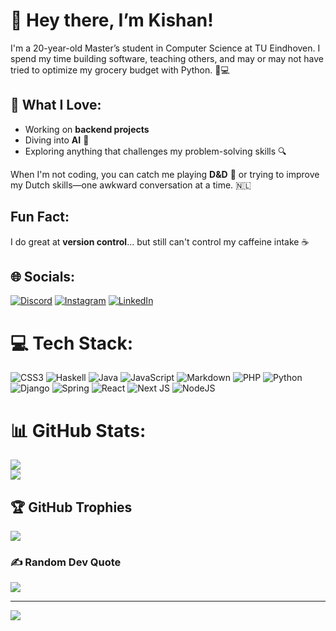 # 👋 Hey there, I’m Kishan!

I'm a 20-year-old Master’s student in Computer Science at TU Eindhoven. I spend my time building software, teaching others, and may or may not have tried to optimize my grocery budget with Python. 🐍💻

## 🚀 What I Love:
- Working on **backend projects** 
- Diving into **AI** 🤖
- Exploring anything that challenges my problem-solving skills 🔍

When I'm not coding, you can catch me playing **D&D** 🎲 or trying to improve my Dutch skills—one awkward conversation at a time. 🇳🇱

## Fun Fact:
I do great at **version control**... but still can't control my caffeine intake ☕️


## 🌐 Socials:
[![Discord](https://img.shields.io/badge/Discord-%237289DA.svg?logo=discord&logoColor=white)](https://discord.gg/ktrocks2) [![Instagram](https://img.shields.io/badge/Instagram-%23E4405F.svg?logo=Instagram&logoColor=white)](https://instagram.com/ktrocks2) [![LinkedIn](https://img.shields.io/badge/LinkedIn-%230077B5.svg?logo=linkedin&logoColor=white)](https://www.linkedin.com/in/kishan-thakurani-78744b252) 

# 💻 Tech Stack:
![CSS3](https://img.shields.io/badge/css3-%231572B6.svg?style=for-the-badge&logo=css3&logoColor=white) ![Haskell](https://img.shields.io/badge/Haskell-5e5086?style=for-the-badge&logo=haskell&logoColor=white) ![Java](https://img.shields.io/badge/java-%23ED8B00.svg?style=for-the-badge&logo=openjdk&logoColor=white) ![JavaScript](https://img.shields.io/badge/javascript-%23323330.svg?style=for-the-badge&logo=javascript&logoColor=%23F7DF1E) ![Markdown](https://img.shields.io/badge/markdown-%23000000.svg?style=for-the-badge&logo=markdown&logoColor=white) ![PHP](https://img.shields.io/badge/php-%23777BB4.svg?style=for-the-badge&logo=php&logoColor=white) ![Python](https://img.shields.io/badge/python-3670A0?style=for-the-badge&logo=python&logoColor=ffdd54) ![Django](https://img.shields.io/badge/django-%23092E20.svg?style=for-the-badge&logo=django&logoColor=white) ![Spring](https://img.shields.io/badge/spring-%236DB33F.svg?style=for-the-badge&logo=spring&logoColor=white) ![React](https://img.shields.io/badge/react-%2320232a.svg?style=for-the-badge&logo=react&logoColor=%2361DAFB) ![Next JS](https://img.shields.io/badge/Next-black?style=for-the-badge&logo=next.js&logoColor=white) ![NodeJS](https://img.shields.io/badge/node.js-6DA55F?style=for-the-badge&logo=node.js&logoColor=white)
# 📊 GitHub Stats:
![](https://github-readme-streak-stats.herokuapp.com/?user=ktrocks3&theme=dark&hide_border=false)<br/>
![](https://github-readme-stats.vercel.app/api/top-langs/?username=ktrocks3&theme=dark&hide_border=false&include_all_commits=true&count_private=true&layout=compact)

## 🏆 GitHub Trophies
![](https://github-profile-trophy.vercel.app/?username=ktrocks3&theme=radical&no-frame=false&no-bg=true&margin-w=4)

### ✍️ Random Dev Quote
![](https://quotes-github-readme.vercel.app/api?type=horizontal&theme=radical)

---
[![](https://visitcount.itsvg.in/api?id=ktrocks3&icon=0&color=0)](https://visitcount.itsvg.in)

<!-- Proudly created with GPRM ( https://gprm.itsvg.in ) -->

